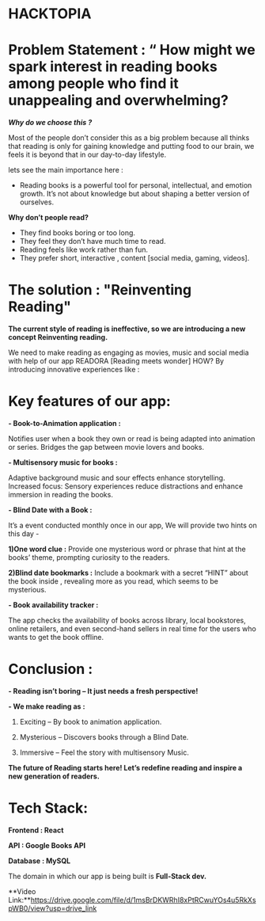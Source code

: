 #  HACKTOPIA

                                                    
# Problem Statement : “ How might we spark interest in reading books among people who find it unappealing and overwhelming?

***Why do we choose this ?***

Most of the people don’t consider this as a big problem because all thinks that reading is only for gaining knowledge and putting food to our brain, we feels  it is beyond that in our day-to-day lifestyle.

lets see the main importance here :

-	Reading books is a powerful tool for personal, intellectual, and emotion growth. It’s not about knowledge but about shaping a better version of ourselves.

**Why don’t people read?**

-	They find books boring or too long.
-	They feel they don’t have much time to read.
-	Reading feels like work rather than fun.
-	They prefer short, interactive , content [social media, gaming, videos].


 # The solution : "Reinventing Reading" 

 **The current style of reading is ineffective, so we are introducing  a new concept Reinventing reading.** 
 
We need to make reading as engaging as movies, music and social media with help of our app READORA [Reading meets wonder]
HOW? By introducing innovative experiences like :

# Key features of our app:

**-	Book-to-Animation application :** 

Notifies user when a book they own or read is being adapted into animation or series. Bridges the gap between movie lovers and books.

**-	Multisensory music for books :**

Adaptive background music and sour effects enhance storytelling. 
Increased focus: Sensory experiences reduce distractions and enhance immersion in reading the books.


**-	Blind Date with a Book :**

It’s a event conducted monthly once in our app, We will provide two hints on this day -

**1)One word clue :** Provide one mysterious word or phrase that hint at the books’ theme, prompting curiosity to the readers.

**2)Blind date bookmarks :** Include a bookmark with a secret “HINT” about the book inside , revealing more as you read, which seems to be mysterious.

**- Book availability tracker :**
  
The app checks the availability of books across library, local bookstores, online retailers, and even second-hand sellers in real time for the users who wants to get the book offline.  

# Conclusion :

**-	Reading isn’t boring – It just needs a fresh perspective!**

**-	We make reading as :**

1)	Exciting – By book to animation application.
   
2)	Mysterious – Discovers books through a Blind Date.
	
3)	Immersive – Feel the story with multisensory Music.

**The future of Reading starts here! Let’s redefine reading and inspire a new generation of readers.**


# Tech Stack:

**Frontend : React**

**API : Google Books API**

**Database : MySQL**

The domain in which our app is being built is  **Full-Stack dev.**

**Video Link:**https://drive.google.com/file/d/1msBrDKWRhI8xPtRCwuYOs4u5RkXspWB0/view?usp=drive_link

